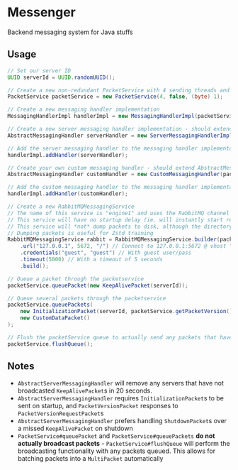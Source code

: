 # Messenger

Backend messaging system for Java stuffs

## Usage

```Java
// Set our server ID
UUID serverId = UUID.randomUUID();

// Create a new non-redundant PacketService with 4 sending threads and a packet version of 1.
PacketService packetService = new PacketService(4, false, (byte) 1);
```

```Java
// Create a new messaging handler implementation
MessagingHandlerImpl handlerImpl = new MessagingHandlerImpl(packetService);

// Create a new server messaging handler implementation - should extend AbstractServerMessagingHandler
AbstractMessagingHandler serverHandler = new ServerMessagingHandlerImpl(serverId, packetService, handlerImpl);

// Add the server messaging handler to the messaging handler implementation
handlerImpl.addHandler(serverHandler);

// Create your own custom messaging handler - should extend AbstractMessagingHandler
AbstractMessagingHandler customHandler = new CustomMessagingHandler(packetService);

// Add the custom messaging handler to the messaging handler implementation
handlerImpl.addHandler(customHandler);
```

```Java
// Create a new RabbitMQMessagingService
// The name of this service is "engine1" and uses the RabbitMQ channel "my-data" for all packets
// This service will have no startup delay (ie. will instantly start receiving packets)
// This service will *not* dump packets to disk, although the directory for those dumped packets will be packetDir
// Dumping packets is useful for Zstd training
RabbitMQMessagingService rabbit = RabbitMQMessagingService.builder(packetService, "engine1", "my-data", handlerImpl, 0L, false, packetDir)
    .url("127.0.0.1", 5672, "/") // Connect to 127.0.0.1:5672 @ vhost "/"
    .credentials("guest", "guest") // With guest user/pass
    .timeout(5000) // With a timeout of 5 seconds
    .build();

// Queue a packet through the packetservice
packetService.queuePacket(new KeepAlivePacket(serverId));

// Queue several packets through the packetservice
packetService.queuePackets(
    new InitializationPacket(serverId, packetService.getPacketVersion())
    new CustomDataPacket()
);

// Flush the packetService queue to actually send any packets that have been previously queued
packetService.flushQueue();
```

## Notes

* `AbstractServerMessagingHandler` will remove any servers that have not broadcasted `KeepAlivePacket`s in 20 seconds.
* `AbstractServerMessagingHandler` requires `InitializationPacket`s to be sent on startup, and `PacketVersionPacket` responses to `PacketVersionRequestPacket`s
* `AbstractServerMessagingHandler` prefers handling `ShutdownPacket`s over a missed `KeepAlivePacket` on shutdown
* `PacketService#queuePacket` and `PacketService#queuePackets` **do not actually broadcast packets** - `PacketService#flushQueue` will perform the broadcasting functionality with any packets queued. This allows for batching packets into a `MultiPacket` automatically